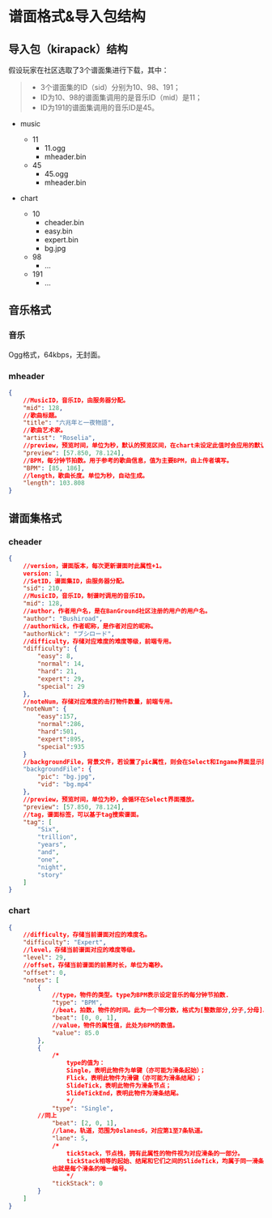 # 谱面格式&导入包结构

## 导入包（kirapack）结构

假设玩家在社区选取了3个谱面集进行下载，其中：

> * 3个谱面集的ID（sid）分别为10、98、191；
> * ID为10、98的谱面集调用的是音乐ID（mid）是11；
> * ID为191的谱面集调用的音乐ID是45。

- music
  - 11 <!--mid命名的文件夹-->
    - 11.ogg <!--mid命名的音乐文件-->
    - mheader.bin <!--音乐对应的header，存储音乐信息、默认预览时间-->
  - 45
    - 45.ogg
    - mheader.bin

- chart
  - 10 <!--sid命名的文件夹-->
    - cheader.bin <!--谱面集对应的header，存储调用的mid、作者、tag等-->
    - easy.bin <!--谱面文件，叫什么无所谓-->
    - expert.bin
    - bg.jpg <!--背景文件，叫什么无所谓-->
  - 98
    - ...
  - 191
    - ...

## 音乐格式

### 音乐

Ogg格式，64kbps，无封面。

### mheader

```json
{
    //MusicID，音乐ID，由服务器分配。
    "mid": 128,
    //歌曲标题。
    "title": "六兆年と一夜物語",
    //歌曲艺术家。
    "artist": "Roselia",
    //preview，预览时间，单位为秒，默认的预览区间，在chart未设定此值时会应用的默认值。
    "preview": [57.850, 78.124],
    //BPM，每分钟节拍数。用于参考的歌曲信息，值为主要BPM，由上传者填写。
    "BPM": [85, 186],
    //length，歌曲长度。单位为秒，自动生成。
    "length": 103.808
}
```

## 谱面集格式

### cheader

```json
{
    //version，谱面版本，每次更新谱面时此属性+1。
    version: 1,
    //SetID，谱面集ID，由服务器分配。
    "sid": 210,
    //MusicID，音乐ID，制谱时调用的音乐ID。
    "mid": 128,
    //author，作者用户名，是在BanGround社区注册的用户的用户名。
    "author": "Bushiroad",
    //authorNick，作者昵称，是作者对应的昵称。
    "authorNick": "ブシロード",
    //difficulty，存储对应难度的难度等级，前端专用。
    "difficulty": {
        "easy": 8,
        "normal": 14,
        "hard": 21,
        "expert": 29,
        "special": 29
    },
    //noteNum，存储对应难度的击打物件数量，前端专用。
    "noteNum": {
        "easy":157,
        "normal":286,
        "hard":501,
        "expert":895,
        "special":935
    }
    //backgroundFile，背景文件，若设置了pic属性，则会在Select和Ingame界面显示指定的图片为背景；若设置了vid属性，则Ingame默认显示指定的视频为背景
    "backgroundFile": {
        "pic": "bg.jpg",
        "vid": "bg.mp4"
    },
    //preview，预览时间，单位为秒，会循环在Select界面播放。
    "preview": [57.850, 78.124],
    //tag，谱面标签，可以基于tag搜索谱面。
    "tag": [
        "Six",
        "trillion",
        "years",
        "and",
        "one",
        "night",
        "story"
    ]
}
```

### chart

```json
{
    //difficulty，存储当前谱面对应的难度名。
    "difficulty": "Expert",
    //level，存储当前谱面对应的难度等级。
    "level": 29,
    //offset，存储当前谱面的前黑时长，单位为毫秒。
    "offset": 0,
    "notes": [
        {
            //type，物件的类型。type为BPM表示设定音乐的每分钟节拍数.
            "type": "BPM",
            //beat，拍数，物件的时间。此为一个带分数，格式为[整数部分,分子,分母]。首物件必为[0,0,1]。
            "beat": [0, 0, 1],
            //value，物件的属性值，此处为BPM的数值。
            "value": 85.0
        },
        {
            /*
        		type的值为：
	    	    Single，表明此物件为单键（亦可能为滑条起始）；
        		Flick，表明此物件为滑键（亦可能为滑条结尾）；
	        	SlideTick，表明此物件为滑条节点；
        		SlideTickEnd，表明此物件为滑条结尾。
	        	*/
            "type": "Single",
	    //同上
            "beat": [2, 0, 1],
            //lane，轨道，范围为0≤lane≤6，对应第1至7条轨道。
            "lane": 5,
            /*
        		tickStack，节点栈，拥有此属性的物件视为对应滑条的一部分。
	        	tickStack相等的起始、结尾和它们之间的SlideTick，均属于同一滑条。
			也就是每个滑条的唯一编号。
	        	*/
            "tickStack": 0
        }
    ]
}
```

<vssue title="Vssue Demo" />

